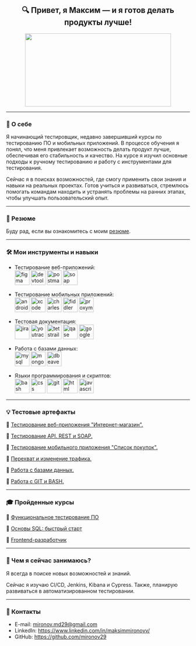 <h2 align="center">🔍 Привет, я Максим — и я готов делать продукты лучше!</h2>

<div align="center">
  <img src="https://media.giphy.com/media/dWesBcTLavkZuG35MI/giphy.gif" width="400" height="200"/>
</div>

---

### 👋 О себе
Я начинающий тестировщик, недавно завершивший курсы по тестированию ПО и мобильных приложений. В процессе обучения я понял, что меня привлекает возможность делать продукт лучше, обеспечивая его стабильность и качество. На курсе я изучил основные подходы к ручному тестированию и работу с инструментами для тестирования.

Сейчас я в поисках возможностей, где смогу применить свои знания и навыки на реальных проектах. Готов учиться и развиваться, стремлюсь помогать командам находить и устранять проблемы на ранних этапах, чтобы улучшать пользовательский опыт.

---

### 📄 Резюме

Буду рад, если вы ознакомитесь с моим <a href="https://drive.google.com/file/d/1UMw2hT0rT6iPSLS9I4z4LqR2AA00bdAu/view?usp=sharing" target="_blank">резюме</a>. 

---

### 🛠 Мои инструменты и навыки

- Тестирование веб-приложений:
  <br>
  <img src="https://cdn.jsdelivr.net/gh/devicons/devicon/icons/figma/figma-original.svg" title="figma" alt="figma" width="40" height="40"/>
  <img src="https://d33wubrfki0l68.cloudfront.net/38b5c953a4667366685d55db55d057c86db1fc54/a0fdc/static/acae6b24d940347661ca901ea07f47c1/chrome-dev-logo-icon.png" title="devtools" alt="devtools" width="40" height="40"/>
  <img src="https://cdn.jsdelivr.net/gh/devicons/devicon@latest/icons/postman/postman-original.svg" title="postman" alt="postman" width="40" height="40" />
  <img src="https://encrypted-tbn0.gstatic.com/images?q=tbn:ANd9GcTDLj-17hLuPse4K5lo4VLNFRn89rjLSB-KKIZMdNjB0Q&s" title="soap" alt="soap" width="40" height="40" />

- Тестирование мобильных приложений:
  <br>
  <img src="https://cdn.jsdelivr.net/gh/devicons/devicon/icons/androidstudio/androidstudio-original.svg" title="android-studio" alt="android-studio" width="40" height="40"/>
  <img src="https://cdn.jsdelivr.net/gh/devicons/devicon/icons/xcode/xcode-original.svg" title="xcode" alt="xcode" width="40" height="40"/>
  <img src="https://cdn.icon-icons.com/icons2/3053/PNG/512/charles_proxy_macos_bigsur_icon_190302.png" title="charles-proxy" alt="charles-proxy" width="40" height="40"/>
  <img src="https://www.megaleechers.com/storage/Fiddler-Everywhere-Icon.png" title="fiddler" alt="fiddler" width="40" height="40"/>
  <img src="https://ph-files.imgix.net/f1aba60e-b071-4afd-bde6-7c123853a3ae.png?auto=format" title="proxyman" alt="proxyman" width="40" height="40"/>

- Тестовая документация:
  <br>
  <img src="https://cdn.jsdelivr.net/gh/devicons/devicon/icons/jira/jira-original.svg" title="jira" alt="jira" width="40" height="40"/>
  <img src="https://upload.wikimedia.org/wikipedia/commons/thumb/8/8d/YouTrack_Icon.svg/1024px-YouTrack_Icon.svg.png?20200803082248" title="youtrack" alt="youtrack" width="40" height="40"/>
  <img src="https://codahosted.io/packs/21236/unversioned/assets/LOGO/ba1091c59bab89cd2fd0f289622731fe16113d7b00905abe64759c313a4b73b76c1b0426076ed76cb74752234c734131df46992d5b8b48fc13e264240e4f7119f736cfeb64df36ded54b5cbf6198b9cadedf18dd0cac5c7dbcd16e6336c29363cd1292ba" title="testrail" alt="tetstrail" width="40" height="40"/>
  <img src="https://luna1.co/eb0187.png" title="qase" alt="qase" width="40" height="40"/>
  <img src="https://github.com/user-attachments/assets/38824eac-689b-4b8b-b91d-949b594b8877" title="google sheets" alt="google sheets" width="40" height="40"/>

- Работа с базами данных:
  <br>
  <img src="https://cdn.jsdelivr.net/gh/devicons/devicon/icons/mysql/mysql-original.svg" title="mysql" alt="mysql" width="40" height="40"/>
  <img src="https://cdn.jsdelivr.net/gh/devicons/devicon/icons/mongodb/mongodb-original.svg" title="mongodb" alt="mongodb" width="40" height="40"/>
  <img src="https://cdn.jsdelivr.net/gh/devicons/devicon@latest/icons/dbeaver/dbeaver-original.svg" title="dbeaver" alt="dbeaver" width="40" height="40"/>
  
- Языки программирования и скриптов:
  <br>
  <img src="https://cdn.jsdelivr.net/gh/devicons/devicon@latest/icons/bash/bash-original.svg" title="bash" alt="bash" width="40" height="40" />
  <img src="https://cdn.jsdelivr.net/gh/devicons/devicon@latest/icons/css3/css3-plain-wordmark.svg" title="css" alt="css" width="40" height="40" />
  <img src="https://cdn.jsdelivr.net/gh/devicons/devicon@latest/icons/git/git-original.svg" title="git" alt="git" width="40" height="40" />
  <img src="https://cdn.jsdelivr.net/gh/devicons/devicon@latest/icons/html5/html5-original-wordmark.svg" title="html" alt="html" width="40" height="40" />
  <img src="https://cdn.jsdelivr.net/gh/devicons/devicon@latest/icons/javascript/javascript-plain.svg" title="javascript" alt="javascript" width="40" height="40" />
  
---

### 💡 Тестовые артефакты

🌟 <a href="https://github.com/mironov29/web/blob/main/README.md" target="_blank">Тестирование веб-приложения "Интернет-магазин".</a>

🌟 <a href="https://github.com/mironov29/api/blob/main/README.md" target="_blank">Тестирование API. REST и SOAP. </a>

🌟 <a href="https://github.com/mironov29/mobile/blob/main/README.md" target="_blank">Тестирование мобильного приложения "Список покупок".</a>

🌟 <a href="https://github.com/mironov29/charlesproxy/blob/main/README.md" target="_blank">Перехват и изменение трафика.</a>

🌟 <a href="https://github.com/mironov29/database/blob/main/README.md" target="_blank">Работа с базами данных.</a>

🌟 <a href="https://github.com/mironov29/git_bash/blob/main/README.md" target="_blank">Работа с GIT и BASH.</a>

---
### 🎓 Пройденные курсы

📜 <a href="https://drive.google.com/file/d/1HDyGZBxzuWXHQF0a2IzTsbBgstmZvsIN/view?usp=sharing" target="_blank">Функциональное тестирование ПО</a>

📜 <a href="https://drive.google.com/file/d/1_prCtxW3R-gnGTRbEB-XH33P_AcMKejl/view?usp=sharing" target="_blank">Основы SQL: быстрый старт</a>

📜 <a href="https://drive.google.com/file/d/1PpwtLdKYE8xt0G60OY7sZnGT9zeOg1IZ/view?usp=sharing" target="_blank">Frontend-разработчик</a>

---

### 🌱 Чем я сейчас занимаюсь?

Я всегда в поиске новых возможностей и знаний.

Сейчас я изучаю CI/CD, Jenkins, Kibana и Cypress. Также, планирую развиваться в автоматизированном тестировании.

---
### 📩 Контакты

- E-mail: <a href="mironov.md29@gmail.com" target="_blank">mironov.md29@gmail.com</a>
- LinkedIn: <a href="https://www.linkedin.com/in/maksimmironovv/" target="_blank">https://www.linkedin.com/in/maksimmironovv/</a>
- GitHub: <a href="https://github.com/mironov29" target="_blank">https://github.com/mironov29</a>
